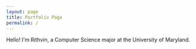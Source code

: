 ```yaml
---
layout: page
title: Portfolio Page
permalink: /
---
```


Hello! I'm Rithvin, a Computer Science major at the University of Maryland.